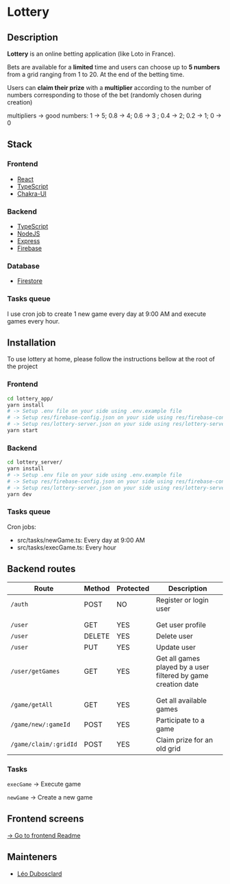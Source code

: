 # Lottery

## Description

**Lottery** is an online betting application (like Loto in France).

Bets are available for a **limited** time and users can choose up to **5 numbers** from a grid ranging from 1 to 20. At the end of the betting time.

Users can **claim their prize** with a **multiplier** according to the number of numbers corresponding to those of the bet (randomly chosen during creation)

multipliers -> good numbers: 1 -> 5; 0.8 -> 4; 0.6 -> 3 ; 0.4 -> 2; 0.2 -> 1; 0 -> 0

## Stack

### Frontend
- [React](https://reactjs.org/)
- [TypeScript](https://www.typescriptlang.org/)
- [Chakra-UI](https://chakra-ui.com/)

### Backend
- [TypeScript](https://www.typescriptlang.org/)
- [NodeJS](https://nodejs.org/)
- [Express](https://www.expressjs.com/)
- [Firebase](https://firebase.google.com/)

### Database
- [Firestore](https://firebase.google.com/docs/firestore/)

### Tasks queue
I use cron job to create 1 new game every day at 9:00 AM and execute games every hour.

## Installation

To use lottery at home, please follow the instructions bellow at the root of the project

### Frontend

```bash
cd lottery_app/
yarn install
# -> Setup .env file on your side using .env.example file
# -> Setup res/firebase-config.json on your side using res/firebase-config.json.example file
# -> Setup res/lottery-server.json on your side using res/lottery-server.json.example file
yarn start
```

### Backend

```bash
cd lottery_server/
yarn install
# -> Setup .env file on your side using .env.example file
# -> Setup res/firebase-config.json on your side using res/firebase-config.json.example file
# -> Setup res/lottery-server.json on your side using res/lottery-server.json.example file
yarn dev
```

### Tasks queue
Cron jobs:
 - src/tasks/newGame.ts: Every day at 9:00 AM
 - src/tasks/execGame.ts: Every hour

## Backend routes

|Route|Method|Protected|Description|
|-----|------|---------|-----------|
|`/auth`|POST|NO|Register or login user|
|||||
|||||
|`/user`|GET|YES|Get user profile|
|`/user`|DELETE|YES|Delete user|
|`/user`|PUT|YES|Update user|
|`/user/getGames`|GET|YES|Get all games played by a user filtered by game creation date|
|||||
|||||
|`/game/getAll`|GET|YES|Get all available games|
|`/game/new/:gameId`|POST|YES|Participate to a game|
|`/game/claim/:gridId`|POST|YES|Claim prize for an old grid|

### Tasks
`execGame` -> Execute game

`newGame` -> Create a new game

## Frontend screens

[-> Go to frontend Readme](https://github.com/ZerLock/lottery/tree/main/lottery_app)

## Mainteners

- [Léo Dubosclard](https://linkedin.com/in/leo-dubosclard/)
